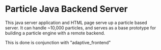 ﻿# Particle Java Backend Server

This java server application and HTML page serve up a particle based server. It can handle ~10,000 particles, and serves as a base prototype for building a particle engine with a remote backend. 

This is done is conjunction with "adaptive_frontend"

